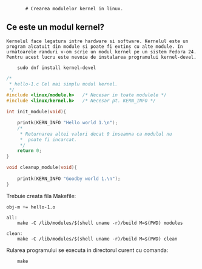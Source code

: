            # Crearea modulelor kernel in linux.

## Ce este un modul kernel?
    Kernelul face legatura intre hardware si software. Kernelul este un program alcatuit din module si poate fi extins cu alte module. In urmatoarele randuri v-om scrie un modul kernel pe un sistem Fedora 24. Pentru acest lucru este nevoie de instalarea programului kernel-devel.

        sudo dnf install kernel-devel
``` C
/*
 * hello-1.c Cel mai simplu modul kernel.
 */
#include <linux/module.h>   /* Necesar in toate modulele */
#include <linux/kernel.h>   /* Necesar pt. KERN_INFO */

int init_module(void){

    printk(KERN_INFO "Hello world 1.\n");
    /*
     * Returnarea altei valori decat 0 inseamna ca modulul nu 
     *  poate fi incarcat.
     */
    return 0;
}

void cleanup_module(void){
    
    printk(KERN_INFO "Goodby world 1.\n");
}
```
Trebuie creata fila Makefile:
``` Make
obj-m += hello-1.o

all:
	make -C /lib/modules/$(shell uname -r)/build M=$(PWD) modules

clean:
	make -C /lib/modules/$(shell uname -r)/build M=$(PWD) clean
```

Rularea programului se executa in directorul curent cu comanda:

        make

